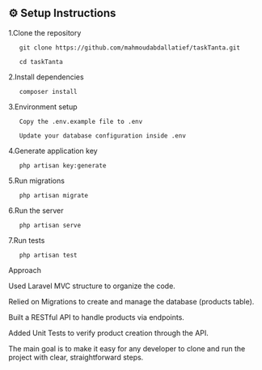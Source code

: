 

## ⚙️ Setup Instructions

  1.Clone the repository

       git clone https://github.com/mahmoudabdallatief/taskTanta.git
      
       cd taskTanta
      
   2.Install dependencies

       composer install
      
   3.Environment setup

       Copy the .env.example file to .env
      
       Update your database configuration inside .env
       
   4.Generate application key

       php artisan key:generate
       
   5.Run migrations

       php artisan migrate
       
   6.Run the server

       php artisan serve
       
   7.Run tests

       php artisan test
       
   
   Approach
   
   Used Laravel MVC structure to organize the code.
   
   Relied on Migrations to create and manage the database (products table).
   
   Built a RESTful API to handle products via endpoints.
   
   Added Unit Tests to verify product creation through the API.
   
   The main goal is to make it easy for any developer to clone and run the project with clear, straightforward steps.
   

       
       
